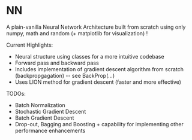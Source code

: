 # NN
A plain-vanilla Neural Network Architecture built from scratch using only numpy, math and random (+ matplotlib for visualization) !

Current Highlights:
- Neural structure using classes for a more intuitive codebase
- Forward pass and backward pass
- Includes implementation of gradient descent algorithm from scratch (backpropgagation) -- see BackProp(...)
- Uses LION method for gradient descent (faster and more effective)

TODOs:
- Batch Normalization 
- Stochastic Gradient Descent
- Batch Gradient Descent 
- Drop-out, Bagging and Boosting + capability for implementing other performance enhancements
